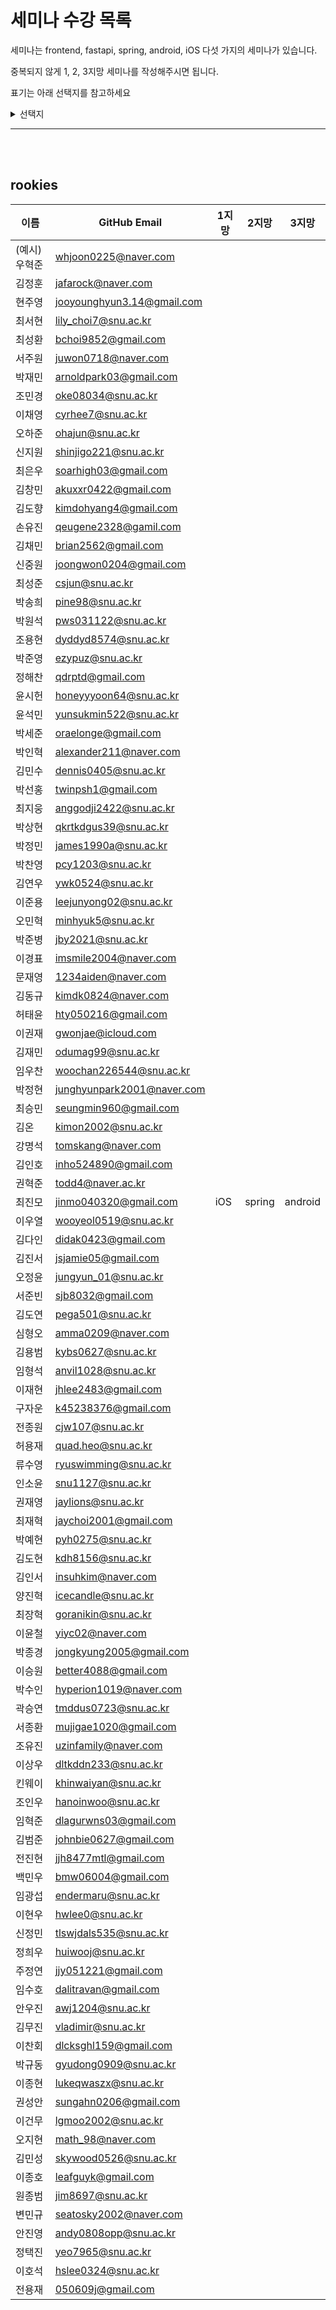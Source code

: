 # 세미나 수강 목록

세미나는 frontend, fastapi, spring, android, iOS 다섯 가지의 세미나가 있습니다.

중복되지 않게 1, 2, 3지망 세미나를 작성해주시면 됩니다.

표기는 아래 선택지를 참고하세요

<details>
<summary>선택지</summary>

|          |         |        |         |     |
| -------- | ------- | ------ | ------- | --- |
| frontend | fastapi | spring | android | iOS |

</details>

---

<br><br>

## rookies

| 이름          | GitHub Email               | 1지망 | 2지망  | 3지망   |
| ------------- | -------------------------- | ----- | ------ | ------- |
| (예시) 우혁준 | whjoon0225@naver.com       |       |        |         |
| 김정훈        | jafarock@naver.com         |       |        |         |
| 현주영        | jooyounghyun3.14@gmail.com |       |        |         |
| 최서현        | lily_choi7@snu.ac.kr       |       |        |         |
| 최성환        | bchoi9852@gmail.com        |       |        |         |
| 서주원        | juwon0718@naver.com        |       |        |         |
| 박재민        | arnoldpark03@gmail.com     |       |        |         |
| 조민경        | oke08034@snu.ac.kr         |       |        |         |
| 이채영        | cyrhee7@snu.ac.kr          |       |        |         |
| 오하준        | ohajun@snu.ac.kr           |       |        |         |
| 신지원        | shinjigo221@snu.ac.kr      |       |        |         |
| 최은우        | soarhigh03@gmail.com       |       |        |         |
| 김창민        | akuxxr0422@gmail.com       |       |        |         |
| 김도향        | kimdohyang4@gmail.com      |       |        |         |
| 손유진        | qeugene2328@gamil.com      |       |        |         |
| 김채민        | brian2562@gmail.com        |       |        |         |
| 신중원        | joongwon0204@gmail.com     |       |        |         |
| 최성준        | csjun@snu.ac.kr            |       |        |         |
| 박송희        | pine98@snu.ac.kr           |       |        |         |
| 박원석        | pws031122@snu.ac.kr        |       |        |         |
| 조용현        | dyddyd8574@snu.ac.kr       |       |        |         |
| 박준영        | ezypuz@snu.ac.kr           |       |        |         |
| 정해찬        | qdrptd@gmail.com           |       |        |         |
| 윤시헌        | honeyyyoon64@snu.ac.kr     |       |        |         |
| 윤석민        | yunsukmin522@snu.ac.kr     |       |        |         |
| 박세준        | oraelonge@gmail.com        |       |        |         |
| 박인혁        | alexander211@naver.com     |       |        |         |
| 김민수        | dennis0405@snu.ac.kr       |       |        |         |
| 박선홍        | twinpsh1@gmail.com         |       |        |         |
| 최지웅        | anggodji2422@snu.ac.kr     |       |        |         |
| 박상현        | qkrtkdgus39@snu.ac.kr      |       |        |         |
| 박정민        | james1990a@snu.ac.kr       |       |        |         |
| 박찬영        | pcy1203@snu.ac.kr          |       |        |         |
| 김연우        | ywk0524@snu.ac.kr          |       |        |         |
| 이준용        | leejunyong02@snu.ac.kr     |       |        |         |
| 오민혁        | minhyuk5@snu.ac.kr         |       |        |         |
| 박준병        | jby2021@snu.ac.kr          |       |        |         |
| 이경표        | imsmile2004@naver.com      |       |        |         |
| 문재영        | 1234aiden@naver.com        |       |        |         |
| 김동규        | kimdk0824@naver.com        |       |        |         |
| 허태윤        | hty050216@gmail.com        |       |        |         |
| 이권재        | gwonjae@icloud.com         |       |        |         |
| 김재민        | odumag99@snu.ac.kr         |       |        |         |
| 임우찬        | woochan226544@snu.ac.kr    |       |        |         |
| 박정현        | junghyunpark2001@naver.com |       |        |         |
| 최승민        | seungmin960@gmail.com      |       |        |         |
| 김온          | kimon2002@snu.ac.kr        |       |        |         |
| 강명석        | tomskang@naver.com         |       |        |         |
| 김인호        | inho524890@gmail.com       |       |        |         |
| 권혁준        | todd4@naver.ac.kr          |       |        |         |
| 최진모        | jinmo040320@gmail.com      | iOS   | spring | android |
| 이우열        | wooyeol0519@snu.ac.kr      |       |        |         |
| 김다인        | didak0423@gmail.com        |       |        |         |
| 김진서        | jsjamie05@gmail.com        |       |        |         |
| 오정윤        | jungyun_01@snu.ac.kr       |       |        |         |
| 서준빈        | sjb8032@gmail.com          |       |        |         |
| 김도연        | pega501@snu.ac.kr          |       |        |         |
| 심형오        | amma0209@naver.com         |       |        |         |
| 김용범        | kybs0627@snu.ac.kr         |       |        |         |
| 임형석        | anvil1028@snu.ac.kr        |       |        |         |
| 이재현        | jhlee2483@gmail.com        |       |        |         |
| 구자운        | k45238376@gmail.com        |       |        |         |
| 전종원        | cjw107@snu.ac.kr           |       |        |         |
| 허용재        | quad.heo@snu.ac.kr         |       |        |         |
| 류수영        | ryuswimming@snu.ac.kr      |       |        |         |
| 인소윤        | snu1127@snu.ac.kr          |       |        |         |
| 권재영        | jaylions@snu.ac.kr         |       |        |         |
| 최재혁        | jaychoi2001@gmail.com      |       |        |         |
| 박예현        | pyh0275@snu.ac.kr          |       |        |         |
| 김도현        | kdh8156@snu.ac.kr          |       |        |         |
| 김인서        | insuhkim@naver.com         |       |        |         |
| 양진혁        | icecandle@snu.ac.kr        |       |        |         |
| 최장혁        | goranikin@snu.ac.kr        |       |        |         |
| 이윤철        | yiyc02@naver.com           |       |        |         |
| 박종경        | jongkyung2005@gmail.com    |       |        |         |
| 이승원        | better4088@gmail.com       |       |        |         |
| 박수인        | hyperion1019@naver.com     |       |        |         |
| 곽승연        | tmddus0723@snu.ac.kr       |       |        |         |
| 서종환        | mujigae1020@gmail.com      |       |        |         |
| 조유진        | uzinfamily@naver.com       |       |        |         |
| 이상우        | dltkddn233@snu.ac.kr       |       |        |         |
| 킨웨이        | khinwaiyan@snu.ac.kr       |       |        |         |
| 조인우        | hanoinwoo@snu.ac.kr        |       |        |         |
| 임혁준        | dlagurwns03@gmail.com      |       |        |         |
| 김범준        | johnbie0627@gmail.com      |       |        |         |
| 전진현        | jjh8477mtl@gmail.com       |       |        |         |
| 백민우        | bmw06004@gmail.com         |       |        |         |
| 임광섭        | endermaru@snu.ac.kr        |       |        |         |
| 이현우        | hwlee0@snu.ac.kr           |       |        |         |
| 신정민        | tlswjdals535@snu.ac.kr     |       |        |         |
| 정희우        | huiwooj@snu.ac.kr          |       |        |         |
| 주정연        | jjy051221@gmail.com        |       |        |         |
| 임수호        | dalitravan@gmail.com       |       |        |         |
| 안우진        | awj1204@snu.ac.kr          |       |        |         |
| 김무진        | vladimir@snu.ac.kr         |       |        |         |
| 이찬회        | dlcksghl159@gmail.com      |       |        |         |
| 박규동        | gyudong0909@snu.ac.kr      |       |        |         |
| 이종현        | lukeqwaszx@snu.ac.kr       |       |        |         |
| 권성안        | sungahn0206@gmail.com      |       |        |         |
| 이건무        | lgmoo2002@snu.ac.kr        |       |        |         |
| 오지현        | math_98@naver.com          |       |        |         |
| 김민성        | skywood0526@snu.ac.kr      |       |        |         |
| 이종호        | leafguyk@gmail.com         |       |        |         |
| 원종범        | jim8697@snu.ac.kr          |       |        |         |
| 변민규        | seatosky2002@naver.com     |       |        |         |
| 안진영        | andy0808opp@snu.ac.kr      |       |        |         |
| 정택진        | yeo7965@snu.ac.kr          |       |        |         |
| 이호석        | hslee0324@snu.ac.kr        |       |        |         |
| 전용재        | 050609j@gmail.com          |       |        |         |
